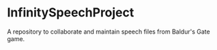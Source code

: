 # InfinitySpeechProject
A repository to collaborate and maintain speech files from Baldur's Gate game.
